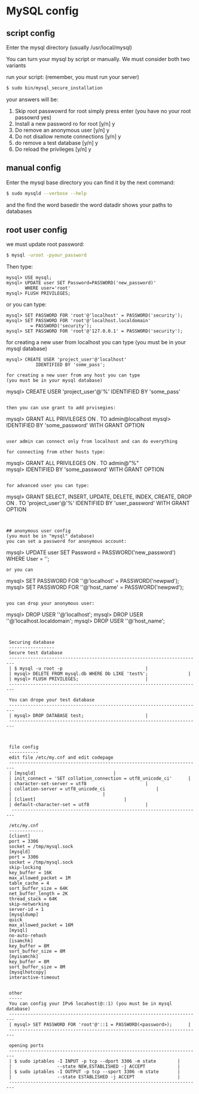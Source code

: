 # MySQL config

## script config
Enter the mysql directory (usually /usr/local/mysql)

You can turn your mysql by script or manually.
We must consider both two variants

run your script:
(remember, you must run your server)
```sh
$ sudo bin/mysql_secure_installation
```

your answers will be:
1. Skip root passwowrd for root
   simply press enter (you have no your root passowrd yes)
2. Install a new password ro for root [y/n]
   y
3. Do remove an anonymous user [y/n]
   y
4. Do not disallow remote connections [y/n]
   y
5. do remove a test database [y/n]
   y
6. Do reload the privileges [y/n]
   y


## manual config
Enter the mysql base directory you can find it by the next command:
```sh
$ sudo mysqld --verbose --help 
```

and the find the word basedir
the word datadir shows your paths to databases
 

## root user config
we must update root password:
```sh
$ mysql -uroot -pyour_password
```

Then type:
```
mysql> USE mysql;
mysql> UPDATE user SET Password=PASSWORD('new_password)' 
       WHERE user='root'
mysql> FLUSH PRIVILEGES;        
```

or you can type:
```
mysql> SET PASSWORD FOR 'root'@'localhost' = PASSWORD('security'); 
mysql> SET PASSWORD FOR 'root'@'localhost.localdomain' 
         = PASSWORD('security'); 
mysql> SET PASSWORD FOR 'root'@'127.0.0.1' = PASSWORD('security');
``` 

for creating a new user from localhost you can type 
(you must be in your mysql database)
```
mysql> CREATE USER 'project_user'@'localhost' 
           IDENTIFIED BY 'some_pass';
 
for creating a new user from any host you can type
(you must be in your mysql database)
```
mysql> CREATE USER 'project_user'@'%' IDENTIFIED BY 'some_pass'
```

then you can use grant to add prvisegies:
```
mysql> GRANT ALL PRIVILEGES ON *.* TO admin@localhost 
mysql> IDENTIFIED BY 'some_password' WITH GRANT OPTION 
```

user admin can connect only from localhost and can do everything

for connecting from other hosts type:
```
mysql> GRANT ALL PRIVILEGES ON *.* TO admin@"%"       
mysql> IDENTIFIED BY 'some_password' WITH GRANT OPTION 
```

for advanced user you can type:
```
mysql> GRANT SELECT, INSERT, UPDATE, DELETE, INDEX, CREATE, DROP
       ON *.* TO 'project_user'@'%' IDENTIFIED BY 'user_password'
       WITH GRANT OPTION
```


## anonymous user config
(you must be in "mysql" database)
you can set a password for anonymous account:
```
mysql> UPDATE user SET Password = PASSWORD('new_password')
       WHERE User = ''; 
```
or you can
```
mysql> SET PASSWORD FOR ''@'localhost' = PASSWORD('newpwd');
mysql> SET PASSWORD FOR ''@'host_name' = PASSWORD('newpwd');
```

you can drop your anonymous user:
```
mysql> DROP USER ''@'localhost';
mysql> DROP USER ''@'localhost.localdomain';
mysql> DROP USER ''@'host_name';
```


 Securing database
 -----------------
 Secure test database
 ------------------------------------------------------------------------
 | $ mysql -u root -p					    		|
 | mysql> DELETE FROM mysql.db WHERE Db LIKE 'test%';	    		|
 | mysql> FLUSH PRIVILEGES;				    		|
 ------------------------------------------------------------------------

 You can drope your test database 
 ------------------------------------------------------------------------
 | mysql> DROP DATABASE test;						|
 ------------------------------------------------------------------------
 

  
 file config
 -----------
 edit file /etc/my.cnf and edit codepage
 ------------------------------------------------------------------------
 | [mysqld]							  	|
 | init_connect = 'SET collation_connection = utf8_unicode_ci'   	|
 | character-set-server = utf8					  	|
 | collation-server = utf8_unicode_ci				  	|
 |								  	|
 | [client] 							  	| 
 | default-character-set = utf8				  		|
  -----------------------------------------------------------------------

 /etc/my.cnf
 -------------
 [client]
 port = 3306
 socket = /tmp/mysql.sock
 [mysqld]
 port = 3306
 socket = /tmp/mysql.sock
 skip-locking
 key_buffer = 16K
 max_allowed_packet = 1M
 table_cache = 4
 sort_buffer_size = 64K
 net_buffer_length = 2K
 thread_stack = 64K
 skip-networking
 server-id = 1
 [mysqldump]
 quick
 max_allowed_packet = 16M
 [mysql]
 no-auto-rehash
 [isamchk]
 key_buffer = 8M
 sort_buffer_size = 8M
 [myisamchk]
 key_buffer = 8M
 sort_buffer_size = 8M
 [mysqlhotcopy]
 interactive-timeout

 
 other
 -----
 You can config your IPv6 locahost(@::1) (you must be in mysql database)
 ------------------------------------------------------------------------
 | mysql> SET PASSWORD FOR 'root'@'::1 = PASSWORD(<password>);  	|
 ------------------------------------------------------------------------

 opening ports
 ------------------------------------------------------------------------
 | $ sudo iptables -I INPUT -p tcp --dport 3306 -m state 		|
 |                 --state NEW,ESTABLISHED -j ACCEPT  			|
 | $ sudo iptables -I OUTPUT -p tcp --sport 3306 -m state 		|
 |                 --state ESTABLISHED -j ACCEPT    			|
 ------------------------------------------------------------------------

   
